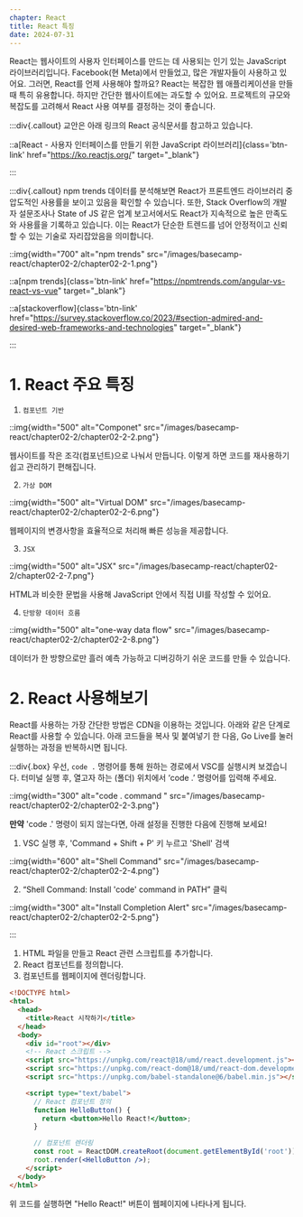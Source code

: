 ```yaml
---
chapter: React
title: React 특징
date: 2024-07-31
---
```


React는 웹사이트의 사용자 인터페이스를 만드는 데 사용되는 인기 있는 JavaScript 라이브러리입니다. Facebook(현 Meta)에서 만들었고, 많은 개발자들이 사용하고 있어요. 그러면, React를 언제 사용해야 할까요? React는 복잡한 웹 애플리케이션을 만들 때 특히 유용합니다. 하지만 간단한 웹사이트에는 과도할 수 있어요. 프로젝트의 규모와 복잡도를 고려해서 React 사용 여부를 결정하는 것이 좋습니다.

:::div{.callout}
교안은 아래 링크의 React 공식문서를 참고하고 있습니다.

::a[React - 사용자 인터페이스를 만들기 위한 JavaScript 라이브러리]{class='btn-link' href="https://ko.reactjs.org/" target="\_blank"}

:::

:::div{.callout}
npm trends 데이터를 분석해보면 React가 프론트엔드 라이브러리 중 압도적인 사용률을 보이고 있음을 확인할 수 있습니다. 또한, Stack Overflow의 개발자 설문조사나 State of JS 같은 업계 보고서에서도 React가 지속적으로 높은 만족도와 사용률을 기록하고 있습니다. 이는 React가 단순한 트렌드를 넘어 안정적이고 신뢰할 수 있는 기술로 자리잡았음을 의미합니다.

::img{width="700" alt="npm trends" src="/images/basecamp-react/chapter02-2/chapter02-2-1.png"}

::a[npm trends]{class='btn-link' href="https://npmtrends.com/angular-vs-react-vs-vue" target="\_blank"}

::a[stackoverflow]{class='btn-link' href="https://survey.stackoverflow.co/2023/#section-admired-and-desired-web-frameworks-and-technologies" target="\_blank"}

:::

# 1. React 주요 특징

1. `컴포넌트 기반`

::img{width="500" alt="Componet" src="/images/basecamp-react/chapter02-2/chapter02-2-2.png"}

웹사이트를 작은 조각(컴포넌트)으로 나눠서 만듭니다. 이렇게 하면 코드를 재사용하기 쉽고 관리하기 편해집니다.

2. `가상 DOM`

::img{width="500" alt="Virtual DOM" src="/images/basecamp-react/chapter02-2/chapter02-2-6.png"}

웹페이지의 변경사항을 효율적으로 처리해 빠른 성능을 제공합니다.

3. `JSX`

::img{width="500" alt="JSX" src="/images/basecamp-react/chapter02-2/chapter02-2-7.png"}

HTML과 비슷한 문법을 사용해 JavaScript 안에서 직접 UI를 작성할 수 있어요.

4. `단방향 데이터 흐름`

::img{width="500" alt="one-way data flow" src="/images/basecamp-react/chapter02-2/chapter02-2-8.png"}

데이터가 한 방향으로만 흘러 예측 가능하고 디버깅하기 쉬운 코드를 만들 수 있습니다.

# 2. React 사용해보기

React를 사용하는 가장 간단한 방법은 CDN을 이용하는 것입니다. 아래와 같은 단계로 React를 사용할 수 있습니다. 아래 코드들을 복사 및 붙여넣기 한 다음, Go Live를 눌러 실행하는 과정을 반복하시면 됩니다.

:::div{.box}
우선, `code .` 명령어를 통해 원하는 경로에서 VSC를 실행시켜 보겠습니다. 터미널 실행 후, 열고자 하는 (폴더) 위치에서 ‘code .’ 명령어를 입력해 주세요.

::img{width="300" alt="code . command " src="/images/basecamp-react/chapter02-2/chapter02-2-3.png"}

**만약** 'code .' 명령이 되지 않는다면, 아래 설정을 진행한 다음에 진행해 보세요!

1. VSC 실행 후, 'Command + Shift + P' 키 누르고 'Shell' 검색

::img{width="600" alt="Shell Command" src="/images/basecamp-react/chapter02-2/chapter02-2-4.png"}

2. “Shell Command: Install 'code' command in PATH” 클릭

::img{width="300" alt="Install Completion Alert" src="/images/basecamp-react/chapter02-2/chapter02-2-5.png"}

:::

1. HTML 파일을 만들고 React 관련 스크립트를 추가합니다.
2. React 컴포넌트를 정의합니다.
3. 컴포넌트를 웹페이지에 렌더링합니다.

```html
<!DOCTYPE html>
<html>
  <head>
    <title>React 시작하기</title>
  </head>
  <body>
    <div id="root"></div>
    <!-- React 스크립트 -->
    <script src="https://unpkg.com/react@18/umd/react.development.js"></script>
    <script src="https://unpkg.com/react-dom@18/umd/react-dom.development.js"></script>
    <script src="https://unpkg.com/babel-standalone@6/babel.min.js"></script>

    <script type="text/babel">
      // React 컴포넌트 정의
      function HelloButton() {
        return <button>Hello React!</button>;
      }

      // 컴포넌트 렌더링
      const root = ReactDOM.createRoot(document.getElementById('root'));
      root.render(<HelloButton />);
    </script>
  </body>
</html>
```

위 코드를 실행하면 "Hello React!" 버튼이 웹페이지에 나타나게 됩니다.
